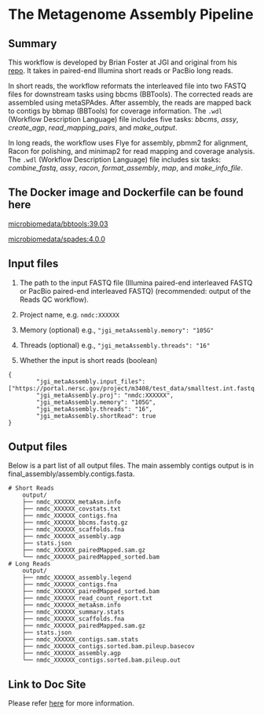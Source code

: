 # The Metagenome Assembly Pipeline

## Summary
This workflow is developed by Brian Foster at JGI and original from his [repo](https://gitlab.com/bfoster1/wf_templates/tree/master/templates). It takes in paired-end Illumina short reads or PacBio long reads. 

In short reads, the workflow reformats the interleaved file into two FASTQ files for downstream tasks using bbcms (BBTools). The corrected reads are assembled using metaSPAdes. After assembly, the reads are mapped back to contigs by bbmap (BBTools) for coverage information. The `.wdl` (Workflow Description Language) file includes five tasks: *bbcms*, *assy*, *create_agp*, *read_mapping_pairs*, and *make_output*.

In long reads, the workflow uses Flye for assembly, pbmm2 for alignment, Racon for polishing, and minimap2 for read mapping and coverage analysis. The `.wdl` (Workflow Description Language) file includes six tasks: *combine_fastq*, *assy*, *racon*, *format_assembly*, *map*, and *make_info_file*.


## The Docker image and Dockerfile can be found here

[microbiomedata/bbtools:39.03](https://hub.docker.com/r/microbiomedata/bbtools)

[microbiomedata/spades:4.0.0](https://hub.docker.com/r/microbiomedata/spades)


## Input files

1. The path to the input FASTQ file (Illumina paired-end interleaved FASTQ or PacBio paired-end interleaved FASTQ) (recommended: output of the Reads QC workflow).
    
2. Project name, e.g. `nmdc:XXXXXX`
    
3. Memory (optional) e.g., `"jgi_metaAssembly.memory": "105G"`

4. Threads (optional) e.g., `"jgi_metaAssembly.threads": "16"`

5. Whether the input is short reads (boolean) 


```
{
        "jgi_metaAssembly.input_files": ["https://portal.nersc.gov/project/m3408/test_data/smalltest.int.fastq.gz"],
        "jgi_metaAssembly.proj": "nmdc:XXXXXX",
        "jgi_metaAssembly.memory": "105G",
        "jgi_metaAssembly.threads": "16",
        "jgi_metaAssembly.shortRead": true
}
```

## Output files

Below is a part list of all output files. The main assembly contigs output is in final_assembly/assembly.contigs.fasta.

```
# Short Reads
    output/
    ├── nmdc_XXXXXX_metaAsm.info
    ├── nmdc_XXXXXX_covstats.txt
    ├── nmdc_XXXXXX_contigs.fna
    ├── nmdc_XXXXXX_bbcms.fastq.gz
    ├── nmdc_XXXXXX_scaffolds.fna
    ├── nmdc_XXXXXX_assembly.agp
    ├── stats.json
    ├── nmdc_XXXXXX_pairedMapped.sam.gz
    └── nmdc_XXXXXX_pairedMapped_sorted.bam
# Long Reads
    output/
    ├── nmdc_XXXXXX_assembly.legend
    ├── nmdc_XXXXXX_contigs.fna
    ├── nmdc_XXXXXX_pairedMapped_sorted.bam
    ├── nmdc_XXXXXX_read_count_report.txt
    ├── nmdc_XXXXXX_metaAsm.info
    ├── nmdc_XXXXXX_summary.stats
    ├── nmdc_XXXXXX_scaffolds.fna
    ├── nmdc_XXXXXX_pairedMapped.sam.gz
    ├── stats.json
    ├── nmdc_XXXXXX_contigs.sam.stats
    ├── nmdc_XXXXXX_contigs.sorted.bam.pileup.basecov
    ├── nmdc_XXXXXX_assembly.agp
    └── nmdc_XXXXXX_contigs.sorted.bam.pileup.out
```
## Link to Doc Site
Please refer [here](https://docs.microbiomedata.org/workflows/chapters/4_Metagenome_Assembly/) for more information.

